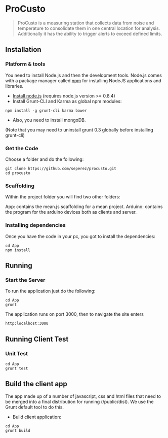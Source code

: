# ProCusto

> ProCusto is a measuring station that collects data from noise and temperature to consolidate them in one central location for analysis. Additionally it has the ability to trigger alerts to exceed defined limits.

## Installation
### Platform & tools

You need to install Node.js and then the development tools. Node.js comes with a package manager called [npm](http://npmjs.org) for installing NodeJS applications and libraries.
* [Install node.js](http://nodejs.org/download/) (requires node.js version >= 0.8.4)
* Install Grunt-CLI and Karma as global npm modules:

```
npm install -g grunt-cli karma bower
```
*  Also, you need to install mongoDB.

(Note that you may need to uninstall grunt 0.3 globally before installing grunt-cli)


### Get the Code

Choose a folder and do the following:

```
git clone https://github.com/seperez/procusto.git
cd procusto
```

### Scaffolding

Within the project folder you will find two other folders:

App: contains the mean.js scaffolding for a mean project.
Arduino: contains the program for the arduino devices both as clients and server.

### Installing dependencies

Once you have the code in your pc, you got to install the dependencies:
 	
```
cd App
npm install
```

## Running
### Start the Server

To run the application just do the following:
	
```
cd App
grunt
```
The application runs on port 3000, then to navigate the site enters 
	
```
http:localhost:3000
```

## Running Client Test
### Unit Test

```
cd App
grunt test
```

## Build the client app
The app made up of a number of javascript, css and html files that need to be merged into a final distribution for running (/public/dist).  We use the Grunt default tool to do this.

* Build client application:

```
cd App
grunt build    
```
